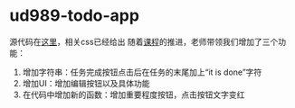 # ud989-todo-app
源代码在[这里](https://github.com/udacity/ud989-todo-app)，相关css已经给出
随着[课程](https://classroom.udacity.com/nanodegrees/nd001/parts/00113454014/modules/271165859175461/lessons/3525509902/concepts/35747685650923#)的推进，老师带领我们增加了三个功能：

1. 增加字符串：任务完成按钮点击后在任务的末尾加上“it is done”字符
2. 增加UI：增加编辑按钮以及具体功能
3. 在代码中增加新的函数：增加重要程度按钮，点击按钮文字变红
